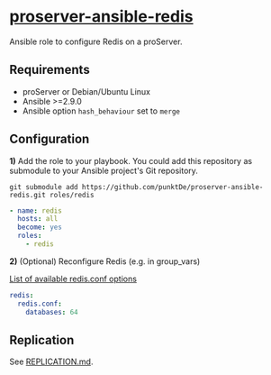 # [proserver-ansible-redis](https://github.com/punktDe/proserver-ansible-mariadb)

Ansible role to configure Redis on a proServer.

## Requirements

- proServer or Debian/Ubuntu Linux
- Ansible >=2.9.0
- Ansible option `hash_behaviour` set to `merge`

## Configuration

**1)** Add the role to your playbook.
You could add this repository as submodule to your Ansible project's Git repository.

```
git submodule add https://github.com/punktDe/proserver-ansible-redis.git roles/redis
```

```yaml
- name: redis
  hosts: all
  become: yes
  roles:
    - redis
```

**2)** (Optional) Reconfigure Redis (e.g. in group_vars)

[List of available redis.conf options](https://raw.githubusercontent.com/antirez/redis/unstable/redis.conf)

```yaml
redis:
  redis.conf:
    databases: 64
```

## Replication

See [REPLICATION.md](documentation/REPLICATION.md).

